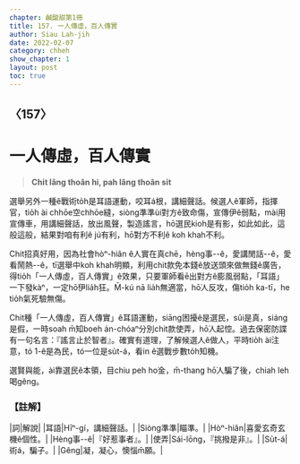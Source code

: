 ```yaml
---
chapter: 鹹酸甜第1冊
title: 157. 一人傳虛，百人傳實
author: Siau Lah-jih
date: 2022-02-07
category: chheh
show_chapter: 1
layout: post
toc: true
---
```

  
## 〈157〉
# 一人傳虛，百人傳實
>**Chi̍t lâng thoân hi, pah lâng thoân si̍t**

選舉另外一種ê戰術to̍h是耳語運動，咬耳á根，講細聲話。候選人ê軍師，指揮官，tio̍h ài chhōe空chhōe縫，siòng準準ùi對方ê致命傷，宣傳伊ê弱點，mài用宣傳車，用講細聲話，放出風聲，製造謠言，hō͘選民kioh是有影，如此如此，這般這般，結果對咱有利ê jú有利，hō͘對方不利ê koh khah不利。

Chit招真好用，因為社會hòⁿ-hiân ê人實在真chē，hèng事--ê，愛講閒話--ê，愛看鬧熱--ê，tī選舉中koh khah明顯，利用chit款免本錢ê放送頭來做無錢ê廣告，得tio̍h「一人傳虛，百人傳實」ê效果，只要軍師看ē出對方ê膨風弱點，「耳語」一下發kàⁿ，一定hō͘伊lia̍h狂。M̄-kú nā lia̍h無適當，hō͘人反攻，傷tio̍h ka-tī，he tio̍h氣死驗無傷。

Chit種「一人傳虛，百人傳實」ê耳語運動，siāng困擾ê是選民，sûi是真，siáng是假，一時soah m̄知boeh án-chóaⁿ分別chit款使弄，hō͘人起悾。過去保密防諜有一句名言：『謠言止於智者』。確實有道理，了解候選人ê做人，平時tio̍h ài注意，tó 1-ê是為民，tó一位是su̍t-á，看in ê選戰步數to̍h知機。

選賢與能，ài靠選民ê本領，目chiu peh ho͘金，m̄-thang hō͘人騙了後，chiah leh喝gêng。 

### 【註解】

|詞|解說|
|耳語|Hīⁿ-gí，講細聲話。|
|Siòng準準|瞄準。|
|Hòⁿ-hiân|喜愛玄奇玄機ê個性。|
|Hèng事--ê|『好惹事者』。|
|使弄|Sái-lōng，『挑撥是非』。|
|Su̍t-á|術á，騙子。|
|Gêng|凝，凝心，懊惱m̄願。|
